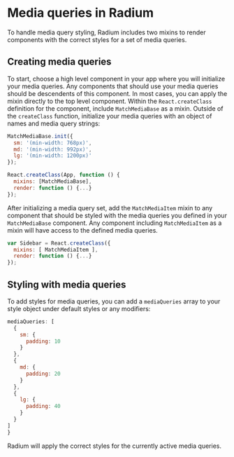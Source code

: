 # Media queries in Radium

To handle media query styling, Radium includes two mixins to render components with the correct styles for a set of media queries.

## Creating media queries

To start, choose a high level component in your app where you will initialize your media queries. Any components that should use your media queries should be descendents of this component. In most cases, you can apply the mixin directly to the top level component. Within the `React.createClass` definition for the component, include `MatchMediaBase` as a mixin.
Outside of the `createClass` function, initialize your media queries with an object of names and media query strings:

```js
MatchMediaBase.init({
  sm: '(min-width: 768px)',
  md: '(min-width: 992px)',
  lg: '(min-width: 1200px)'
});

React.createClass(App, function () {
  mixins: [MatchMediaBase],
  render: function () {...}
});
```

After initializing a media query set, add the `MatchMediaItem` mixin to any component that should be styled with the media queries you defined in your `MatchMediaBase` component. Any component including `MatchMediaItem` as a mixin will have access to the defined media queries.

```js
var Sidebar = React.createClass({
  mixins: [ MatchMediaItem ],
  render: function () {...}
});
```

## Styling with media queries

To add styles for media queries, you can add a `mediaQueries` array to your style object under default styles or any modifiers:

```js
mediaQueries: [
  {
    sm: {
      padding: 10
    }
  },
  {
    md: {
      padding: 20
    }
  },
  {
    lg: {
      padding: 40
    }
  }
]
}
```

Radium will apply the correct styles for the currently active media queries.
